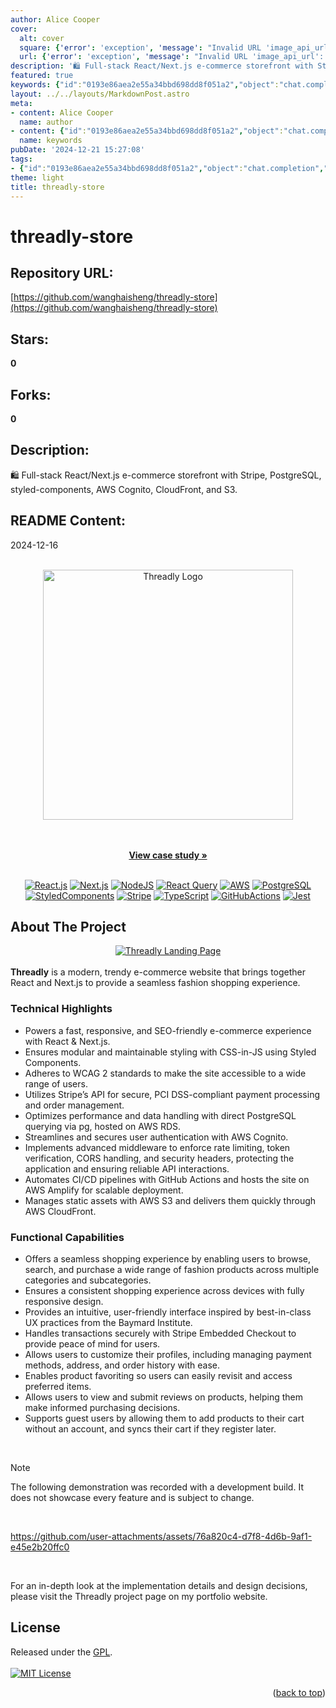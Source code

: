 ```yaml
---
author: Alice Cooper
cover:
  alt: cover
  square: {'error': 'exception', 'message': "Invalid URL 'image_api_url': No scheme supplied. Perhaps you meant https://image_api_url?"}
  url: {'error': 'exception', 'message': "Invalid URL 'image_api_url': No scheme supplied. Perhaps you meant https://image_api_url?"}
description: '🛍 Full-stack React/Next.js e-commerce storefront with Stripe, PostgreSQL, styled-components, AWS Cognito, CloudFront, and S3.'
featured: true
keywords: {"id":"0193e86aea2e55a34bbd698dd8f051a2","object":"chat.completion","created":1734771141,"model":"Qwen/Qwen2.5-7B-Instruct","choices":[{"index":0,"message":{"role":"assistant","content":"### Keywords:\n- React\n- Next.js\n- e-commerce\n- storefront\n- Stripe\n- PostgreSQL\n- styled-components\n- AWS Cognito\n- CloudFront\n- S3\n- fast\n- responsive\n- SEO-friendly\n- modular\n- maintainable\n- WCAG 2\n- access\n- secure\n- PCI DSS-compliant\n- payment processing\n- order management\n- performance\n- data handling\n- direct PostgreSQL querying\n- AWS RDS\n- user authentication\n- rate limiting\n- token verification\n- CORS handling\n- security headers\n- CI/CD\n- automated pipelines\n- GitHub Actions\n- hosted deployment\n- AWS Amplify\n- static assets management\n- guest users\n- secure transactions\n- Stripe Embedded Checkout\n- product favoriting\n- user profiles\n- guest checkouts\n- reviews\n\n### Tags:\n- #eCommerce\n- #ReactJS\n- #NextJS\n- #Stripe\n- #PostgreSQL\n- #StyledComponents\n- #AWS\n- #Cognito\n- #CloudFront\n- #S3\n- #SEO\n- #ResponsiveDesign\n- #GraphQL\n- #TypeScript\n- #GitHubActions\n- #Jest\n- #NodeJS\n- #CI/CD\n- #Security\n- #Accessibility\n- #PaymentProcessing\n- #SSR\n- #CSSInJS"},"finish_reason":"stop"}],"usage":{"prompt_tokens":1630,"completion_tokens":291,"total_tokens":1921},"system_fingerprint":""}
layout: ../../layouts/MarkdownPost.astro
meta:
- content: Alice Cooper
  name: author
- content: {"id":"0193e86aea2e55a34bbd698dd8f051a2","object":"chat.completion","created":1734771141,"model":"Qwen/Qwen2.5-7B-Instruct","choices":[{"index":0,"message":{"role":"assistant","content":"### Keywords:\n- React\n- Next.js\n- e-commerce\n- storefront\n- Stripe\n- PostgreSQL\n- styled-components\n- AWS Cognito\n- CloudFront\n- S3\n- fast\n- responsive\n- SEO-friendly\n- modular\n- maintainable\n- WCAG 2\n- access\n- secure\n- PCI DSS-compliant\n- payment processing\n- order management\n- performance\n- data handling\n- direct PostgreSQL querying\n- AWS RDS\n- user authentication\n- rate limiting\n- token verification\n- CORS handling\n- security headers\n- CI/CD\n- automated pipelines\n- GitHub Actions\n- hosted deployment\n- AWS Amplify\n- static assets management\n- guest users\n- secure transactions\n- Stripe Embedded Checkout\n- product favoriting\n- user profiles\n- guest checkouts\n- reviews\n\n### Tags:\n- #eCommerce\n- #ReactJS\n- #NextJS\n- #Stripe\n- #PostgreSQL\n- #StyledComponents\n- #AWS\n- #Cognito\n- #CloudFront\n- #S3\n- #SEO\n- #ResponsiveDesign\n- #GraphQL\n- #TypeScript\n- #GitHubActions\n- #Jest\n- #NodeJS\n- #CI/CD\n- #Security\n- #Accessibility\n- #PaymentProcessing\n- #SSR\n- #CSSInJS"},"finish_reason":"stop"}],"usage":{"prompt_tokens":1630,"completion_tokens":291,"total_tokens":1921},"system_fingerprint":""}
  name: keywords
pubDate: '2024-12-21 15:27:08'
tags:
- {"id":"0193e86aea2e55a34bbd698dd8f051a2","object":"chat.completion","created":1734771141,"model":"Qwen/Qwen2.5-7B-Instruct","choices":[{"index":0,"message":{"role":"assistant","content":"### Keywords:\n- React\n- Next.js\n- e-commerce\n- storefront\n- Stripe\n- PostgreSQL\n- styled-components\n- AWS Cognito\n- CloudFront\n- S3\n- fast\n- responsive\n- SEO-friendly\n- modular\n- maintainable\n- WCAG 2\n- access\n- secure\n- PCI DSS-compliant\n- payment processing\n- order management\n- performance\n- data handling\n- direct PostgreSQL querying\n- AWS RDS\n- user authentication\n- rate limiting\n- token verification\n- CORS handling\n- security headers\n- CI/CD\n- automated pipelines\n- GitHub Actions\n- hosted deployment\n- AWS Amplify\n- static assets management\n- guest users\n- secure transactions\n- Stripe Embedded Checkout\n- product favoriting\n- user profiles\n- guest checkouts\n- reviews\n\n### Tags:\n- #eCommerce\n- #ReactJS\n- #NextJS\n- #Stripe\n- #PostgreSQL\n- #StyledComponents\n- #AWS\n- #Cognito\n- #CloudFront\n- #S3\n- #SEO\n- #ResponsiveDesign\n- #GraphQL\n- #TypeScript\n- #GitHubActions\n- #Jest\n- #NodeJS\n- #CI/CD\n- #Security\n- #Accessibility\n- #PaymentProcessing\n- #SSR\n- #CSSInJS"},"finish_reason":"stop"}],"usage":{"prompt_tokens":1630,"completion_tokens":291,"total_tokens":1921},"system_fingerprint":""}
theme: light
title: threadly-store
---
```


# threadly-store

## Repository URL: 
[https://github.com/wanghaisheng/threadly-store](https://github.com/wanghaisheng/threadly-store)

## Stars: 
**0**

## Forks: 
**0**

## Description: 
🛍 Full-stack React/Next.js e-commerce storefront with Stripe, PostgreSQL, styled-components, AWS Cognito, CloudFront, and S3.

## README Content: 
2024-12-16

<a name="readme-top"></a>

<!-- PROJECT LOGO -->
<br />
<div align="center">
<a href="https://github.com/jwinr/threadly">
<picture>
      <source media="(prefers-color-scheme: dark)" srcset="src/assets/logo_small_dark.png">
      <source media="(prefers-color-scheme: light)" srcset="src/assets/logo_small.png">
      <img src="src/assets/logo_small.png" alt="Threadly Logo" width="400">
    </picture>
    </a>
  <p align="center">
    <br />
    <br />
    <a href="https://jwinters.tech/threadly"><strong>View case study »</strong></a>
    <br />
    <br />
  </p>

[![React.js][React-img]][React-url]
[![Next.js][Next-img]][Next-url]
[![NodeJS][NodeJS-img]][NodeJS-url]
[![React Query][ReactQuery-img]][ReactQuery-url]
[![AWS][AWS-img]][AWS-url]
[![PostgreSQL][Postgre-img]][Postgre-url]
[![StyledComponents][StyledComponents-img]][StyledComponents-url]
[![Stripe][Stripe-img]][Stripe-url]
[![TypeScript][TypeScript-img]][TypeScript-url]
[![GitHubActions][GitHubActions-img]][GitHubActions-url]
[![Jest][Jest-img]][Jest-url]
</div>

<!-- ABOUT THE PROJECT -->

## About The Project

<div align="center">
  <a href="https://github.com/jwinr/threadly">
    <img src="src/assets/landing_page.png" alt="Threadly Landing Page" />
  </a>
</div>
<br />
<b>Threadly</b> is a modern, trendy e-commerce website that brings together React and Next.js to provide a seamless fashion shopping experience.

### Technical Highlights

- Powers a fast, responsive, and SEO-friendly e-commerce experience with React & Next.js.
- Ensures modular and maintainable styling with CSS-in-JS using Styled Components.
- Adheres to WCAG 2 standards to make the site accessible to a wide range of users.
- Utilizes Stripe’s API for secure, PCI DSS-compliant payment processing and order management.
- Optimizes performance and data handling with direct PostgreSQL querying via pg, hosted on AWS RDS.
- Streamlines and secures user authentication with AWS Cognito.
- Implements advanced middleware to enforce rate limiting, token verification, CORS handling, and security headers, protecting the application and ensuring reliable API interactions.
- Automates CI/CD pipelines with GitHub Actions and hosts the site on AWS Amplify for scalable deployment.
- Manages static assets with AWS S3 and delivers them quickly through AWS CloudFront.

### Functional Capabilities

- Offers a seamless shopping experience by enabling users to browse, search, and purchase a wide range of fashion products across multiple categories and subcategories.
- Ensures a consistent shopping experience across devices with fully responsive design.
- Provides an intuitive, user-friendly interface inspired by best-in-class UX practices from the Baymard Institute.
- Handles transactions securely with Stripe Embedded Checkout to provide peace of mind for users.
- Allows users to customize their profiles, including managing payment methods, address, and order history with ease.
- Enables product favoriting so users can easily revisit and access preferred items.
- Allows users to view and submit reviews on products, helping them make informed purchasing decisions.
- Supports guest users by allowing them to add products to their cart without an account, and syncs their cart if they register later.
<br>

> [!NOTE]
> The following demonstration was recorded with a development build. It does not showcase every feature and is subject to change.
<br>

https://github.com/user-attachments/assets/76a820c4-d7f8-4d6b-9af1-e45e2b20ffc0

<br>

<p>For an in-depth look at the implementation details and design decisions, please visit the Threadly project page on my portfolio website.</p>

<!-- LICENSE -->

## License

Released under the <a href="https://www.gnu.org/licenses/gpl-3.0.html">GPL</a>.
<br />
<br />
[![MIT License][license-shield]][license-url]

<p align="right">(<a href="#readme-top">back to top</a>)</p>

<!-- MARKDOWN LINKS & IMAGES -->
<!-- https://www.markdownguide.org/basic-syntax/#reference-style-links -->

[license-shield]: https://img.shields.io/github/license/jwinr/threadly.svg?style=for-the-badge
[license-url]: https://github.com/jwinr/threadly/blob/master/LICENSE.txt
[Next-img]: https://img.shields.io/badge/next.js-%23000000.svg?style=for-the-badge&logo=next.js&logoColor=white
[Next-url]: https://nextjs.org/
[React-img]: https://img.shields.io/badge/react-%2320232a.svg?style=for-the-badge&logo=react&logoColor=61DAFB
[React-url]: https://reactjs.org/
[ReactQuery-img]: https://img.shields.io/badge/-React%20Query-FF4154?style=for-the-badge&logo=react%20query&logoColor=white
[ReactQuery-url]: https://tanstack.com/query/latest
[AWS-img]: https://img.shields.io/badge/Amazon_AWS-232F3E?style=for-the-badge&logo=amazonwebservices&logoColor=white
[AWS-url]: https://aws.amazon.com/
[Postgre-img]: https://img.shields.io/badge/postgresql-4169E1?style=for-the-badge&logo=postgresql&logoColor=white
[Postgre-url]: https://www.postgresql.org/
[Stripe-url]: https://stripe.dev/
[Stripe-img]: https://img.shields.io/badge/Stripe-626CD9?style=for-the-badge&logo=Stripe&logoColor=white
[StyledComponents-url]: https://styled-components.com/
[StyledComponents-img]: https://img.shields.io/badge/styled--components-DB7093?style=for-the-badge&logo=styled-components&logoColor=white
[TypeScript-img]: https://img.shields.io/badge/typescript-%23007ACC.svg?style=for-the-badge&logo=typescript&logoColor=white
[TypeScript-url]: https://www.typescriptlang.org/
[GitHubActions-img]: https://img.shields.io/badge/github%20actions-%232671E5.svg?style=for-the-badge&logo=githubactions&logoColor=white
[GitHubActions-url]: https://docs.github.com/en/actions
[Jest-img]: https://img.shields.io/badge/-jest-%23C21325?style=for-the-badge&logo=jest&logoColor=white
[Jest-url]: https://jestjs.io/
[NodeJS-img]: https://img.shields.io/badge/node.js-5FA04E?style=for-the-badge&logo=node.js&logoColor=white
[NodeJS-url]: https://nodejs.org/en

